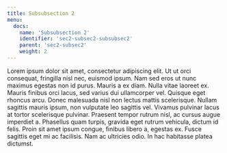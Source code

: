 ```yaml
---
title: Subsubsection 2
menu:
  docs:
    name: 'Subsubsection 2'
    identifier: 'sec2-subsec2-subsubsec2'
    parent: 'sec2-subsec2'
    weight: 2
---
```


Lorem ipsum dolor sit amet, consectetur adipiscing elit. Ut ut orci consequat, fringilla nisl nec, euismod ipsum. Nam sed eros ut nunc maximus egestas non id purus. Mauris a ex diam. Nulla vitae laoreet ex. Mauris finibus orci lacus, sed varius dui ullamcorper vel. Quisque eget rhoncus arcu. Donec malesuada nisl non lectus mattis scelerisque. Nullam sagittis mauris ipsum, non vulputate leo sagittis vel. Vivamus pulvinar lacus at tortor scelerisque pulvinar. Praesent tempor rutrum nisl, ac cursus augue imperdiet a. Phasellus quam turpis, gravida eget rutrum vehicula, dictum id felis. Proin sit amet ipsum congue, finibus libero a, egestas ex. Fusce sagittis eget mi ac facilisis. Nam ac ultricies odio. In hac habitasse platea dictumst.
